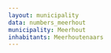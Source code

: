 ```yaml
---
layout: municipality
data: numbers_meerhout
municipality: Meerhout
inhabitants: Meerhoutenaars
---
```

